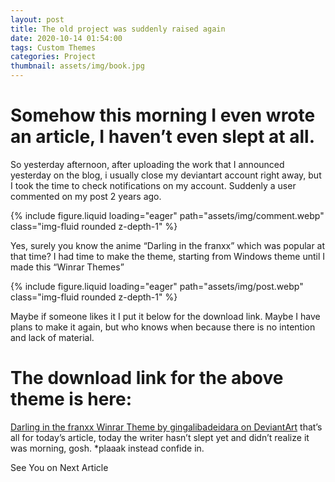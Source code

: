 ```yaml
---
layout: post
title: The old project was suddenly raised again
date: 2020-10-14 01:54:00
tags: Custom Themes
categories: Project
thumbnail: assets/img/book.jpg
---
```


# Somehow this morning I even wrote an article, I haven’t even slept at all.
So yesterday afternoon, after uploading the work that I announced yesterday on the blog, i usually close my deviantart account right away, but I took the time to check notifications on my account. Suddenly a user commented on my post 2 years ago.

<div class="row mt-3">
    <div class="col-sm mt-3 mt-md-0">
        {% include figure.liquid loading="eager" path="assets/img/comment.webp" class="img-fluid rounded z-depth-1" %}
    </div>
</div>

Yes, surely you know the anime “Darling in the franxx” which was popular at that time? I had time to make the theme, starting from Windows theme until I made this “Winrar Themes”

<div class="row mt-3">
    <div class="col-sm mt-3 mt-md-0">
        {% include figure.liquid loading="eager" path="assets/img/post.webp" class="img-fluid rounded z-depth-1" %}
    </div>
</div>

Maybe if someone likes it I put it below for the download link. Maybe I have plans to make it again, but who knows when because there is no intention and lack of material.

# The download link for the above theme is here:
[Darling in the franxx Winrar Theme by gingalibadeidara on DeviantArt](https://www.deviantart.com/gingalibadeidara/art/Darling-in-the-franxx-Winrar-Theme-759186201) that’s all for today’s article, today the writer hasn’t slept yet and didn’t realize it was morning, gosh. *plaaak instead confide in.

See You on Next Article

